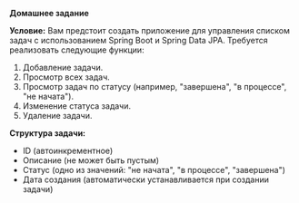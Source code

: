 **Домашнее задание**

**Условие:**
Вам предстоит создать приложение для управления списком задач с использованием Spring Boot и Spring Data JPA. Требуется реализовать следующие функции:
1. Добавление задачи.
2. Просмотр всех задач.
3. Просмотр задач по статусу (например, "завершена", "в процессе", "не начата").
4. Изменение статуса задачи.
5. Удаление задачи.

**Структура задачи:**
- ID (автоинкрементное)
- Описание (не может быть пустым)
- Статус (одно из значений: "не начата", "в процессе", "завершена")
- Дата создания (автоматически устанавливается при создании задачи)